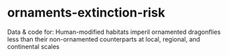 # ornaments-extinction-risk
Data &amp; code for: Human-modified habitats imperil ornamented dragonflies less than their non-ornamented counterparts at local, regional, and continental scales
